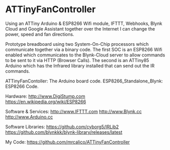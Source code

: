 # ATTinyFanController
Using an ATTiny Arduino &amp; ESP8266 Wifi module,  IFTTT,  Webhooks, Blynk Cloud and Google Assistant together over the Internet I can change the power, speed and fan directions.

Prototype breadboard using two System-On-Chip processors which communicate together via a binary code.  The first SOC is an ESP8266 Wifi enabled which communicates to the Blynk-Cloud server to allow commands to be sent to it via HTTP (Browser Calls).  The second is an ATTiny85 Arduino which has the Infrared library installed that can send out the IR commands.

ATTinyFanContoller:  The Arduino board code.
ESP8266_Standalone_Blynk:  ESP8266 Code.

Hardware:
http://www.DigiStump.com
https://en.wikipedia.org/wiki/ESP8266

Software & Services:
http://www.IFTTT.com
http://www.Blynk.cc
http://www.Arduino.cc

Software Libraries:
https://github.com/cyborg5/IRLib2
https://github.com/blynkkk/blynk-library/releases/latest

My Code:
https://github.com/mrcalico/ATTinyFanController
